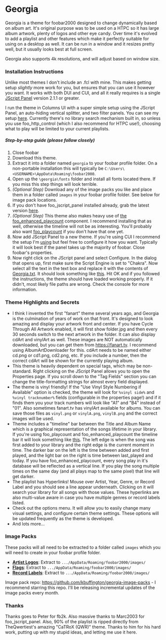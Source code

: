 # Georgia
Georgia is a theme for foobar2000 designed to change dynamically based on album art. It's original purpose was to be used on a HTPC so it has large album artwork, plenty of logos and other eye candy. Over time it's evolved to add a playlist and other features which make it perfectly suitable for using on a desktop as well. It can be run in a window and it resizes pretty well, but it usually looks best at full screen.

Georgia also supports 4k resolutions, and will adjust based on window size.

### Installation Instructions

Unlike most themes I don't include an .fcl with mine. This makes getting setup *slightly* more work for you, but ensures that you can use it however you want. It works with both DUI and CUI, and all it really requires is a single [JScript Panel](https://github.com/marc2k3/foo_jscript_panel/releases) version 2.1.1 or greater.

I run the theme in Columns UI with a super simple setup using the JScript Panel, an auto-hiding vertical splitter, and two filter panels. You can see my setup [here](https://imgur.com/nJ71Vn1). Currently there's no library search mechanism built in, so unless you use foo_http_control (which I also recommend for HTPC use!), choosing what to play will be limited to your current playlists.

##### Step-by-step guide (please follow closely)

1. Close foobar
2. Download this theme.
3. Extract it into a folder named `georgia` to your foobar profile folder. On a non-portable installation this will typically be `C:\Users\<USERNAME>\AppData\Roaming\foobar2000`.
4. Open up the `\georgia\fonts` folder and install all fonts located there. If you miss this step things will look terrible.
5. *(Optional Step)*  Download any of the image packs you like and place them in a folder called `images` in your foobar profile folder. See below for image pack locations.
6. If you don't have foo_jscript_panel installed already, grab the latest version [here](https://github.com/marc2k3/foo_jscript_panel/releases).
7. *(Optional Step)* This theme also makes heavy use of [the foo_enhanced_playcount](https://www.foobar2000.org/components/view/foo_enhanced_playcount) component. I recommend installing that as well, otherwise the timeline will not be as interesting. You'll probably also want [foo_playcount](https://www.foobar2000.org/components/view/foo_playcount) if you don't have that one yet.
8. Now add JScript Panel to a new theme. If you're using CUI I recommend the setup I'm [using](https://imgur.com/nJ71Vn1) but feel free to configure it how you want. Typically it will look best if the panel takes up the majority of foobar. Close foobar's properties.
9. Now right click on the JScript panel and select Configure. In the dialog that opens up, first make sure the Script Engine is set to "Chakra". Now select all the text in the text box and replace it with the contents of [Georgia.txt](https://github.com/kbuffington/Georgia/blob/master/Georgia.txt). It should look something like [this](https://imgur.com/3Ekc1HL). Hit OK and if you followed the instructions, the theme should have loaded working properly. If it didn't, most likely file paths are wrong. Check the console for more information.


### Theme Highlights and Secrets

* I think I invented the first "fanart" theme several years ago, and Georgia is the culmination of years of work on that front. It's designed to look amazing and display your artwork front and center. If you have Cycle Through All Artwork enabled, it will first show folder.jpg and then every 30 seconds switch to the next artwork in the folder. It can also display cdArt and vinylArt as well. These images are NOT automatically downloaded, but you can get them from https://fanart.tv. I recommend using AlbumArtDownloader for this. cdArt needs to be named either cd.png or cd1.png, cd2.png, etc. If you include a number, then the correct cdArt will be shown for the currently playing album.
* This theme is heavily dependent on special tags, which may be non-standard. Right clicking on the JScript Panel allows you to open the Properties page. If you scroll down to the "Tag Fields" section you can change the title-formatting strings for almost every field displayed.
* The theme is vinyl friendly! If the "Use Vinyl Style Numbering if Available" option is checked, the theme will look for `%vinyl side%` and `%vinyl tracknumber%` fields (configurable in the properties page!) and if it finds them you your track numbers will look like "A1" and "B4" instead of "01". Also sometimes fanart.tv has vinylArt available for albums. You can save those files as `vinyl.png` or `vinylA.png`, `vinylB.png` and the correct images will be used.
* Theme includes a "timeline" bar between the Title and Album Name which is a graphical representation of the songs lifetime in your library. If you're using foo_playcount and foo_enhanced_playcount the timeline bar it will look something like [this](https://imgur.com/2tChYuD). The left edge is when the song was first added to your library and the right edge is the current moment in time. The darker bar on the left is the time between added and first played, and the light bar on the right is time between last_played and today. If you have foo_enhanced_playcount, every song play in it's database will be reflected as a vertical line. If you play the song multiple times on the same day (and all plays map to the same pixel) that line will get darker.
* The playlist has Hyperlinks! Mouse over Artist, Year, Genre, or Record Label and you should see a line appear underneath. Clicking on it will search your library for all songs with those values. These hyperlinks are also multi-value aware in case you have multiple genres or record labels listed.
* Check out the options menu. It will allow you to easily change many visual settings, and configure certain theme settings. These options will be updated frequently as the theme is developed.
* And lots more...

### Image Packs

These packs will all need to be extracted to a folder called `images` which you will need to create in your foobar profile folder.

* **[Artist Logos](https://github.com/kbuffington/georgia-image-packs/raw/master/artistlogos-2018-06-29.rar)**: Extract to `.../AppData/Roaming/foobar2000/images/`
* **[Flags](https://github.com/kbuffington/georgia-image-packs/raw/master/flags.rar)**: Extract to `.../AppData/Roaming/foobar2000/images/`
* **[Record Labels](https://github.com/kbuffington/georgia-image-packs/raw/master/recordlabel.rar)**: Extract to `.../AppData/Roaming/foobar2000/images/`

Image pack repo: https://github.com/kbuffington/georgia-image-packs - I recommend starring this repo. I'll be releasing incremental updates of the image packs every month.

### Thanks

Thanks goes to Peter for fb2k. Also massive thanks to Marc2003 for foo_jscript_panel. Also, 90% of the playlist is ripped directly from TheQwertiest's amazing "CaTRoX (QWR)" theme. Thanks to him for his hard work, putting up with my stupid ideas, and letting me use it here.

